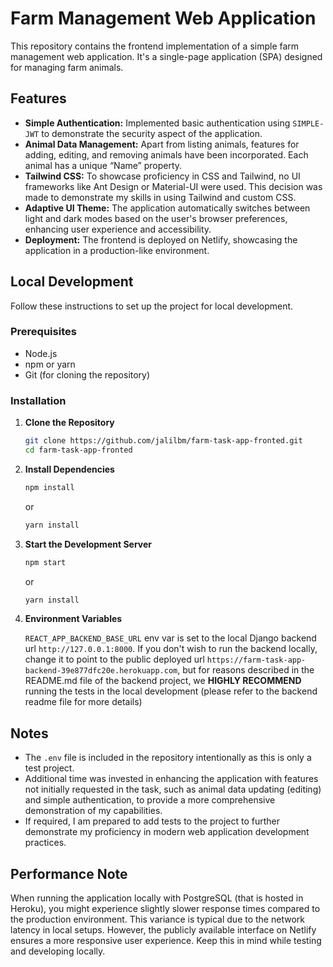 # Farm Management Web Application

This repository contains the frontend implementation of a simple farm management web application. It's a single-page application (SPA) designed for managing farm animals.

## Features

- **Simple Authentication:** Implemented basic authentication using `SIMPLE-JWT` to demonstrate the security aspect of the application.
- **Animal Data Management:** Apart from listing animals, features for adding, editing, and removing animals have been incorporated. Each animal has a unique “Name” property.
- **Tailwind CSS:** To showcase proficiency in CSS and Tailwind, no UI frameworks like Ant Design or Material-UI were used. This decision was made to demonstrate my skills in using Tailwind and custom CSS.
- **Adaptive UI Theme:** The application automatically switches between light and dark modes based on the user's browser preferences, enhancing user experience and accessibility.
- **Deployment:** The frontend is deployed on Netlify, showcasing the application in a production-like environment.

## Local Development

Follow these instructions to set up the project for local development.

### Prerequisites

- Node.js
- npm or yarn
- Git (for cloning the repository)

### Installation

1. **Clone the Repository**

   ```sh
   git clone https://github.com/jalilbm/farm-task-app-fronted.git
   cd farm-task-app-fronted
   ```

2. **Install Dependencies**

   ```sh
   npm install
   ```

   or

   ```sh
   yarn install
   ```

3. **Start the Development Server**

   ```sh
   npm start
   ```

   or

   ```sh
   yarn install
   ```

4. **Environment Variables**

   `REACT_APP_BACKEND_BASE_URL` env var is set to the local Django backend url `http://127.0.0.1:8000`. If you don't wish to run the backend locally, change it to point to the public deployed url `https://farm-task-app-backend-39e877dfc20e.herokuapp.com`, but for reasons described in the README.md file of the backend project, we **HIGHLY RECOMMEND** running the tests in the local development (please refer to the backend readme file for more details)

## Notes

- The `.env` file is included in the repository intentionally as this is only a test project.
- Additional time was invested in enhancing the application with features not initially requested in the task, such as animal data updating (editing) and simple authentication, to provide a more comprehensive demonstration of my capabilities.
- If required, I am prepared to add tests to the project to further demonstrate my proficiency in modern web application development practices.

## Performance Note

When running the application locally with PostgreSQL (that is hosted in Heroku), you might experience slightly slower response times compared to the production environment. This variance is typical due to the network latency in local setups. However, the publicly available interface on Netlify ensures a more responsive user experience. Keep this in mind while testing and developing locally.
